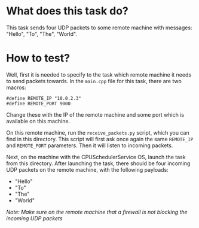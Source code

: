 # What does this task do?

This task sends four UDP packets to some remote machine with messages: "Hello", "To", "The", "World".

# How to test?

Well, first it is needed to specify to the task which remote machine it needs to send packets towards. In the `main.cpp` file for this task, there are two macros:

```
#define REMOTE_IP "10.0.2.3"
#define REMOTE_PORT 9000
```

Change these with the IP of the remote machine and some port which is available on this machine.

On this remote machine, run the `receive_packets.py` script, which you can find in this directory. This script will first ask once again the same `REMOTE_IP` and `REMOTE_PORT` parameters. Then it will listen to incoming packets.

Next, on the machine with the CPUSchedulerService OS, launch the task from this directory. After launching the task, there should be four incoming UDP packets on the remote machine, with the following payloads:

- "Hello"
- "To"
- "The"
- "World"

*Note: Make sure on the remote machine that a firewall is not blocking the incoming UDP packets*
